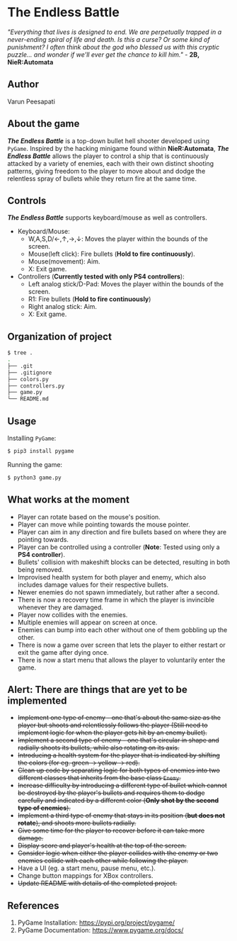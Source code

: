 # The Endless Battle

*"Everything that lives is designed to end. We are perpetually trapped in a never-ending spiral of life and death. Is this a curse? Or some kind of punishment? I often think about the god who blessed us with this cryptic puzzle... and wonder if we'll ever get the chance to kill him."* - **2B, NieR:Automata**

## Author
Varun Peesapati

## About the game
***The Endless Battle*** is a top-down bullet hell shooter developed using `PyGame`. Inspired by the hacking minigame found within **NieR:Automata**, ***The Endless Battle*** allows the player to control a ship that is continuously attacked by a variety of enemies, each with their own distinct shooting patterns, giving freedom to the player to move about and dodge the relentless spray of bullets while they return fire at the same time.

## Controls
***The Endless Battle*** supports keyboard/mouse as well as controllers.
* Keyboard/Mouse:
    - W,A,S,D/&#8592;,&#8593;,&#8594;,&#8595;: Moves the player within the bounds of the screen.
    - Mouse(left click): Fire bullets (**Hold to fire continuously**).
    - Mouse(movement): Aim.
    - X: Exit game.
* Controllers (**Currently tested with only PS4 controllers**):
    - Left analog stick/D-Pad: Moves the player within the bounds of the screen.
    - R1: Fire bullets (**Hold to fire continuously**)
    - Right analog stick: Aim.
    - X: Exit game.

## Organization of project
``` bash
$ tree .
.
├── .git
├── .gitignore
├── colors.py
├── controllers.py
├── game.py
└── README.md
```

## Usage
Installing `PyGame`:
``` bash
$ pip3 install pygame
```

Running the game:
``` bash
$ python3 game.py
```

## What works at the moment
* Player can rotate based on the mouse's position.
* Player can move while pointing towards the mouse pointer.
* Player can aim in any direction and fire bullets based on where they are pointing towards.
* Player can be controlled using a controller (**Note**: Tested using only a **PS4 controller**).
* Bullets' collision with makeshift blocks can be detected, resulting in both being removed.
* Improvised health system for both player and enemy, which also includes damage values for their respective bullets.
* Newer enemies do not spawn immediately, but rather after a second.
* There is now a recovery time frame in which the player is invincible whenever they are damaged.
* Player now collides with the enemies.
* Multiple enemies will appear on screen at once.
* Enemies can bump into each other without one of them gobbling up the other.
* There is now a game over screen that lets the player to either restart or exit the game after dying once.
* There is now a start menu that allows the player to voluntarily enter the game.

## Alert: There are things that are yet to be implemented
* ~~Implement one type of enemy - one that's about the same size as the player but shoots and relentlessly follows the player (Still need to implement logic for when the player gets hit by an enemy bullet).~~
* ~~Implement a second type of enemy - one that's circular in shape and radially shoots its bullets, while also rotating on its axis.~~
* ~~Introducing a health system for the player that is indicated by shifting the colors (for eg. green &#8594; yellow &#8594; red).~~
* ~~Clean up code by separating logic for both types of enemies into two different classes that inherits from the base class `Enemy`.~~
* ~~Increase difficulty by introducing a different type of bullet which cannot be destroyed by the player's bullets and requires them to dodge carefully and indicated by a different color (**Only shot by the second type of enemies**).~~
* ~~Implement a third type of enemy that stays in its position (**but does not rotate**), and shoots more bullets radially.~~
* ~~Give some time for the player to recover before it can take more damage.~~
* ~~Display score and player's health at the top of the screen.~~
* ~~Consider logic when either the player collides with the enemy or two enemies collide with each other while following the player.~~
* Have a UI (eg. a start menu, pause menu, etc.).
* Change button mappings for XBox controllers.
* ~~Update README with details of the completed project.~~

## References
1. PyGame Installation: https://pypi.org/project/pygame/
2. PyGame Documentation: https://www.pygame.org/docs/